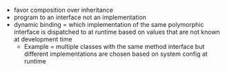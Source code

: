 - favor composition over inheritance
- program to an interface not an implementation
- dynamic binding = which implementation of the same polymorphic interface is dispatched to at runtime based on values that are not known at development time
    - Example = multiple classes with the same method interface but different implementations are chosen based on system config at runtime